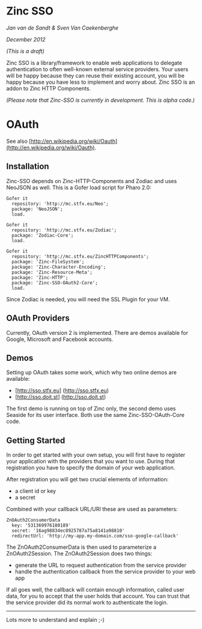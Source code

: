 # Zinc SSO

*Jan van de Sandt & Sven Van Caekenberghe*

*December 2012*

*(This is a draft)*

Zinc SSO is a library/framework to enable web applications to delegate
authentication to often well-known external service providers.
Your users will be happy because they can reuse their existing account,
you will be happy because you have less to implement and worry about.
Zinc SSO is an addon to Zinc HTTP Components.

*(Please note that Zinc-SSO is currently in development. This is alpha code.)*

# OAuth

See also [http://en.wikipedia.org/wiki/Oauth](http://en.wikipedia.org/wiki/Oauth).

## Installation

Zinc-SSO depends on Zinc-HTTP-Components and Zodiac and uses NeoJSON as well. 
This is a Gofer load script for Pharo 2.0:

    Gofer it
      repository: 'http://mc.stfx.eu/Neo';
      package: 'NeoJSON';
      load.

    Gofer it
      repository: 'http://mc.stfx.eu/Zodiac';
      package: 'Zodiac-Core';
      load.

    Gofer it
      repository: 'http://mc.stfx.eu/ZincHTTPComponents';
      package: 'Zinc-FileSystem';
      package: 'Zinc-Character-Encoding';
      package: 'Zinc-Resource-Meta';
      package: 'Zinc-HTTP';
      package: 'Zinc-SSO-OAuth2-Core';
      load.

Since Zodiac is needed, you will need the SSL Plugin for your VM.

## OAuth Providers

Currently, OAuth version 2 is implemented. 
There are demos available for Google, Microsoft and Facebook accounts.

## Demos

Setting up OAuth takes some work, which why two online demos are available:

- [http://sso.stfx.eu] (http://sso.stfx.eu)
- [http://sso.doit.st] (http://sso.doit.st)

The first demo is running on top of Zinc only, 
the second demo uses Seaside for its user interface.
Both use the same Zinc-SSO-OAuth-Core code.

## Getting Started

In order to get started with your own setup, 
you will first have to register your
application with the providers that you want to use.
During that registration you have to specify the domain of your web application.

After registration you will get two crucial elements of information:

- a client id or key
- a secret

Combined with your callback URL/URI these are used as parameters:

    ZnOAuth2ConsumerData 
      key: '531369976180189'
      secret: '16ag98834ec8925787a75a8141a98810'
      redirectUrl: 'http://my-app.my-domain.com/sso-google-callback'

The ZnOAuth2ConsumerData is then used to parameterize a ZnOAuth2Session.
The ZnOAuth2Session does two things:

- generate the URL to request authentication from the service provider
- handle the authentication callback from the service provider to your web app

If all goes well, the callback will contain enough information, called user data,
for you to accept that the user holds that account. 
You can trust that the service provider did its normal work to authenticate the login.

***

Lots more to understand and explain ;-)
